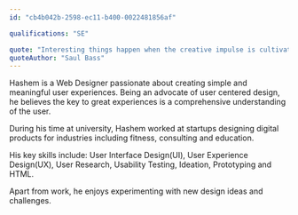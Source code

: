 ```yaml
---
id: "cb4b042b-2598-ec11-b400-0022481856af"

qualifications: "SE"

quote: "Interesting things happen when the creative impulse is cultivated with curiosity, freedom and intensity."
quoteAuthor: "Saul Bass"
---
```


Hashem is a Web Designer passionate about creating simple and meaningful user experiences. Being an advocate of
user centered design, he believes the key to great experiences is a comprehensive understanding of the user.

During his time at university, Hashem worked at startups designing digital products for industries including fitness, consulting and education.

His key skills include: User Interface Design(UI), User Experience Design(UX), User Research, Usability Testing, Ideation, Prototyping and HTML.

Apart from work, he enjoys experimenting with new design ideas and challenges.
